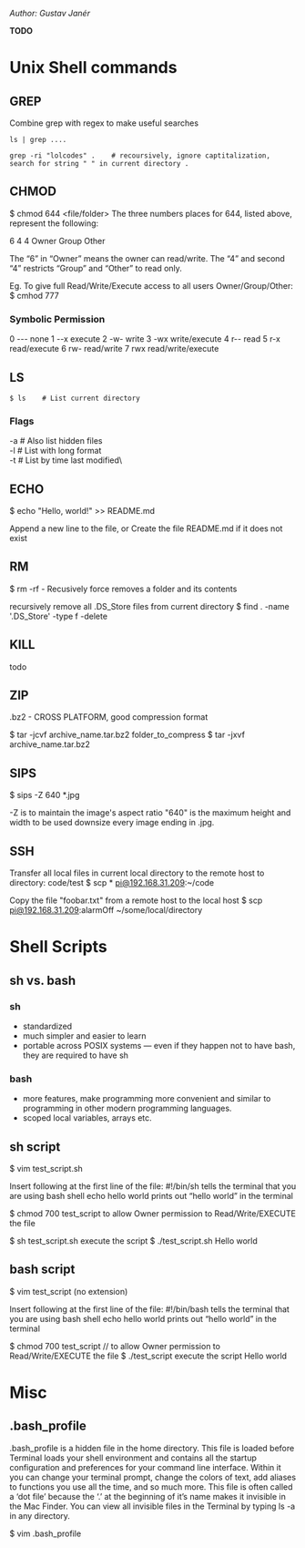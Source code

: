 _Author: Gustav Janér_

**TODO**

# Unix Shell commands

## GREP
Combine grep with regex to make useful searches
```
ls | grep ....

grep -ri "lolcodes" .    # recoursively, ignore captitalization, search for string " " in current directory .
```

## CHMOD

$ chmod 644 <file/folder>
The three numbers places for 644, listed above, represent the following:

  6     4     4
Owner Group Other

The “6” in “Owner” means the owner can read/write. The “4” and second “4” restricts “Group” and “Other” to read only.

Eg. To give full Read/Write/Execute access to all users Owner/Group/Other:
$ cmhod 777 <file>


### Symbolic Permission
0	---	none
1	--x	execute
2	-w-	write
3	-wx	write/execute
4	r--	read
5	r-x	read/execute
6	rw-	read/write
7	rwx	read/write/execute


## LS
```
$ ls    # List current directory
```
### Flags
-a       # Also list hidden files\
-l       # List with long format\
-t       # List by time last modified\


## ECHO

$ echo "Hello, world!" >> README.md

Append a new line to the file, or
Create the file README.md if it does not exist


## RM

$ rm -rf <file> - Recusively force removes a folder and its contents
	
recursively remove all .DS_Store files from current directory
$ find . -name '.DS_Store' -type f -delete

## KILL
todo

## ZIP
.bz2 - CROSS PLATFORM, good compression format

$ tar -jcvf archive_name.tar.bz2 folder_to_compress
$ tar -jxvf archive_name.tar.bz2

## SIPS
$ sips -Z 640 \*.jpg

-Z is to maintain the image's aspect ratio
"640" is the maximum height and width to be used
downsize every image ending in .jpg.


## SSH

Transfer all local files in current local directory to the remote host to directory: code/test
$ scp * pi@192.168.31.209:~/code

Copy the file "foobar.txt" from a remote host to the local host
$ scp pi@192.168.31.209:alarmOff ~/some/local/directory



# Shell Scripts
## sh vs. bash
### sh
- standardized
- much simpler and easier to learn
- portable across POSIX systems — even if they happen not to have bash, they are required to have sh

### bash
- more features, make programming more convenient and similar to programming in other modern programming languages.
- scoped local variables, arrays etc.

## sh script
$ vim test_script.sh

Insert following at the first line of the file:
	#!/bin/sh         tells the terminal that you are using bash shell
	echo hello world    prints out “hello world” in the terminal

$ chmod 700 test_script   to allow Owner permission to Read/Write/EXECUTE the file

$ sh test_script.sh    execute the script
$ ./test_script.sh
Hello world


## bash script
$ vim test_script  (no extension)

Insert following at the first line of the file:
	#!/bin/bash         tells the terminal that you are using bash shell
	echo hello world    prints out “hello world” in the terminal

$ chmod 700 test_script   // to allow Owner permission to Read/Write/EXECUTE the file
$ ./test_script           execute the script
Hello world


# Misc

## .bash_profile
.bash_profile is a hidden file in the home directory.
This file is loaded before Terminal loads your shell environment and
contains all the startup configuration and preferences for your command line interface.
Within it you can change your terminal prompt, change the colors of text,
add aliases to functions you use all the time, and so much more.
This file is often called a ‘dot file’ because the ‘.’ at the beginning
of it’s name makes it invisible in the Mac Finder. You can view all
invisible files in the Terminal by typing ls -a in any directory.

$ vim .bash_profile
